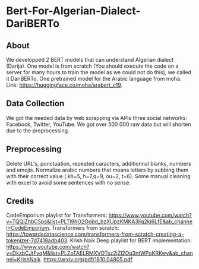 # Bert-For-Algerian-Dialect-DariBERTo

## About
We developped 2 BERT models that can understand Algerian dialect (Darija).
One model is from scratch (You should execute the code on a server for many hours to train the model as we could not do this), we called it DariBERTo.
One pretrained model for the Arabic language from moha. Link: https://huggingface.co/moha/arabert_c19.

## Data Collection
We got the needed data by web scrapping via APIs three social networks: Facebook, Twitter, YouTube. We got over 500 000  raw data but will shorten due to the preprocessing.

## Preprocessing
Delete URL's, ponctuation, repeated caracters, additionnal blanks, numbers and emojis.
Normalize arabic numbers that means letters by subbing them with their correct value (.kh=5, h=7,q=9, ou=2, t=6).
Some manual cleaning with excel to avoid some sentences with no sense.

## Credits
CodeEmporium playlist for Transformers: https://www.youtube.com/watch?v=TQQlZhbC5ps&list=PLTl9hO2Oobd_bzXUpzKMKA3liq2kj6LfE&ab_channel=CodeEmporium.
Transformers from scratch: https://towardsdatascience.com/transformers-from-scratch-creating-a-tokenizer-7d7418adb403.
Krish Naik Deep playlist for BERT implementation: https://www.youtube.com/watch?v=DkzbCJtFvqM&list=PLZoTAELRMXVOTsz2jZl2Oq3ntWPoKRKwv&ab_channel=KrishNaik.
https://arxiv.org/pdf/1810.04805.pdf.
